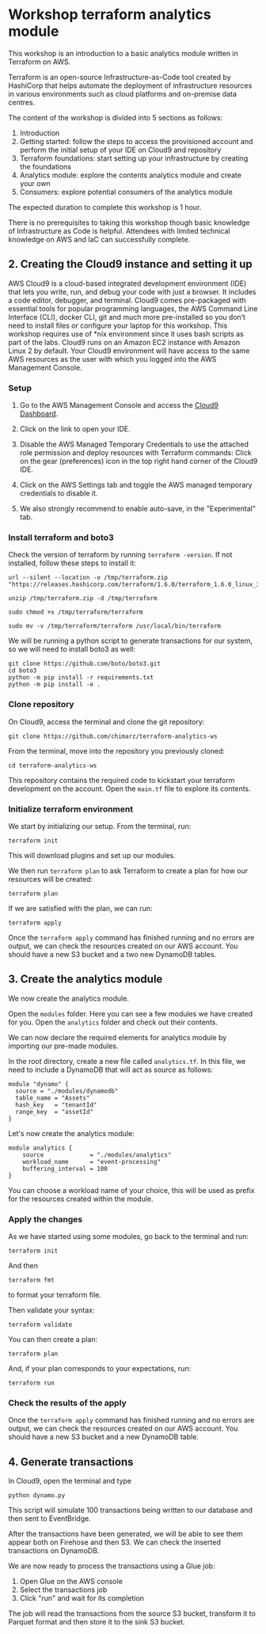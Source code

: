 # Workshop terraform analytics module
This workshop is an introduction to a basic analytics module written in Terraform on AWS.

Terraform is an open-source Infrastructure-as-Code tool created by HashiCorp that helps automate the deployment of infrastructure resources in various environments such as cloud platforms and on-premise data centres.

The content of the workshop is divided into 5 sections as follows:
1. Introduction
2. Getting started: follow the steps to access the provisioned account and perform the initial setup of your IDE on Cloud9 and repository
3. Terraform foundations: start setting up your infrastructure by creating the foundations
4. Analytics module: explore the contents analytics module and create your own
5. Consumers: explore potential consumers of the analytics module

The expected duration to complete this workshop is 1 hour. 

There is no prerequisites to taking this workshop though basic knowledge of Infrastructure as Code is helpful. Attendees with limited technical knowledge on AWS and IaC can successfully complete.

## 2. Creating the Cloud9 instance and setting it up

AWS Cloud9 is a cloud-based integrated development environment (IDE) that lets you write, run, and debug your code with just a browser. It includes a code editor, debugger, and terminal. Cloud9 comes pre-packaged with essential tools for popular programming languages, the AWS Command Line Interface (CLI), docker CLI, git and much more pre-installed so you don’t need to install files or configure your laptop for this workshop. This workshop requires use of *nix environment since it uses bash scripts as part of the labs. Cloud9 runs on an Amazon EC2 instance with Amazon Linux 2 by default. Your Cloud9 environment will have access to the same AWS resources as the user with which you logged into the AWS Management Console.

### Setup

1. Go to the AWS Management Console and access the [Cloud9 Dashboard](https://console.aws.amazon.com/cloud9control/home/).

2. Click on the link to open your IDE. 

3. Disable the AWS Managed Temporary Credentials to use the attached role permission and deploy resources with Terraform commands: Click on the gear (preferences) icon in the top right hand corner of the Cloud9 IDE.

4. Click on the AWS Settings tab and toggle the AWS managed temporary credentials to disable it.

5. We also strongly recommend to enable auto-save, in the "Experimental" tab.

### Install terraform and boto3
Check the version of terraform by running `terraform -version`. If not installed, follow these steps to install it:

```
url --silent --location -o /tmp/terraform.zip "https://releases.hashicorp.com/terraform/1.6.0/terraform_1.6.0_linux_386.zip"

unzip /tmp/terraform.zip -d /tmp/terraform

sudo chmod +x /tmp/terraform/terraform

sudo mv -v /tmp/terraform/terraform /usr/local/bin/terraform
```

We will be running a python script to generate transactions for our system, so we will need to install boto3 as well:
```
git clone https://github.com/boto/boto3.git
cd boto3
python -m pip install -r requirements.txt
python -m pip install -e .
```
### Clone repository
On Cloud9, access the terminal and clone the git repository:

```
git clone https://github.com/chimarz/terraform-analytics-ws
```

From the terminal, move into the repository you previously cloned:
```
cd terraform-analytics-ws
```

This repository contains the required code to kickstart your terraform development on the account. Open the `main.tf` file to explore its contents. 


### Initialize terraform environment
We start by initializing our setup. From the terminal, run:
```
terraform init
```
This will download plugins and set up our modules. 


We then run `terraform plan` to ask Terraform to create a plan for how our resources will be created:
```
terraform plan
```

If we are satisfied with the plan, we can run:
```
terraform apply
```

Once the `terraform apply` command has finished running and no errors are output, we can check the resources created on our AWS account.
You should have a new S3 bucket and a two new DynamoDB tables.

## 3. Create the analytics module

We now create the analytics module.

Open the `modules` folder. Here you can see a few modules we have created for you. Open the `analytics` folder and check out their contents. 

We can now declare the required elements for analytics module by importing our pre-made modules.

In the root directory, create a new file called `analytics.tf`. In this file, we need to include a DynamoDB that will act as source as follows:

```
module "dynamo" {
  source = "./modules/dynamodb"
  table_name = "Assets"
  hash_key   = "tenantId"
  range_key  = "assetId"
}
```

Let's now create the analytics module:

```
module analytics {
    source             = "./modules/analytics"
    workload_name      = "event-processing"
    buffering_interval = 100
}
```

You can choose a workload name of your choice, this will be used as prefix for the resources created within the module. 

### Apply the changes
As we have started using some modules, go back to the terminal and run:
```
terraform init
```
And then
```
terraform fmt
```
to format your terraform file. 

Then validate your syntax:
```
terraform validate
```

You can then create a plan:
```
terraform plan
```

And, if your plan corresponds to your expectations, run:
```
terraform run
```


### Check the results of the apply

Once the `terraform apply` command has finished running and no errors are output, we can check the resources created on our AWS account.
You should have a new S3 bucket and a new DynamoDB table. 


## 4. Generate transactions

In Cloud9, open the terminal and type
```
python dynamo.py
```
 This script will simulate 100 transactions being written to our database and then sent to EventBridge. 

 After the transactions have been generated, we will be able to see them appear both on Firehose and then S3. We can check the inserted transactions on DynamoDB.

 We are now ready to process the transactions using a Glue job:

 1. Open Glue on the AWS console
 2. Select the transactions job
 3. Click "run" and wait for its completion

 The job will read the transactions from the source S3 bucket, transform it to Parquet format and then store it to the sink S3 bucket. 